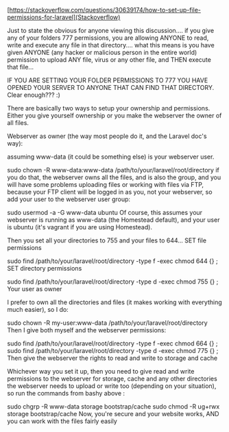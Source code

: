 [https://stackoverflow.com/questions/30639174/how-to-set-up-file-permissions-for-laravel](Stackoverflow)

Just to state the obvious for anyone viewing this discussion.... if you give any of your folders 777 permissions, you are allowing ANYONE to read, write and execute any file in that directory.... what this means is you have given ANYONE (any hacker or malicious person in the entire world) permission to upload ANY file, virus or any other file, and THEN execute that file...

IF YOU ARE SETTING YOUR FOLDER PERMISSIONS TO 777 YOU HAVE OPENED YOUR SERVER TO ANYONE THAT CAN FIND THAT DIRECTORY. Clear enough??? :)

There are basically two ways to setup your ownership and permissions. Either you give yourself ownership or you make the webserver the owner of all files.

Webserver as owner (the way most people do it, and the Laravel doc's way):

assuming www-data (it could be something else) is your webserver user.

sudo chown -R www-data:www-data /path/to/your/laravel/root/directory
if you do that, the webserver owns all the files, and is also the group, and you will have some problems uploading files or working with files via FTP, because your FTP client will be logged in as you, not your webserver, so add your user to the webserver user group:

sudo usermod -a -G www-data ubuntu
Of course, this assumes your webserver is running as www-data (the Homestead default), and your user is ubuntu (it's vagrant if you are using Homestead).

Then you set all your directories to 755 and your files to 644... SET file permissions

sudo find /path/to/your/laravel/root/directory -type f -exec chmod 644 {} \;    
SET directory permissions

sudo find /path/to/your/laravel/root/directory -type d -exec chmod 755 {} \;
Your user as owner

I prefer to own all the directories and files (it makes working with everything much easier), so I do:

sudo chown -R my-user:www-data /path/to/your/laravel/root/directory
Then I give both myself and the webserver permissions:

sudo find /path/to/your/laravel/root/directory -type f -exec chmod 664 {} \;    
sudo find /path/to/your/laravel/root/directory -type d -exec chmod 775 {} \;
Then give the webserver the rights to read and write to storage and cache

Whichever way you set it up, then you need to give read and write permissions to the webserver for storage, cache and any other directories the webserver needs to upload or write too (depending on your situation), so run the commands from bashy above :

sudo chgrp -R www-data storage bootstrap/cache
sudo chmod -R ug+rwx storage bootstrap/cache
Now, you're secure and your website works, AND you can work with the files fairly easily